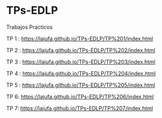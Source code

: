 # TPs-EDLP
Trabajos Practicos

TP 1 :
https://lajufa.github.io/TPs-EDLP/TP%201/index.html

TP 2 :
https://lajufa.github.io/TPs-EDLP/TP%202/index.html

TP 3 :
https://lajufa.github.io/TPs-EDLP/TP%203/index.html

TP 4 :
https://lajufa.github.io/TPs-EDLP/TP%204/index.html

TP 5 :
https://lajufa.github.io/TPs-EDLP/TP%205/index.html

TP 6:
https://lajufa.github.io/TPs-EDLP/TP%206/index.html

TP 7:
https://lajufa.github.io/TPs-EDLP/TP%207/index.html
